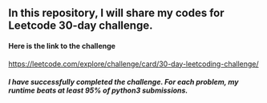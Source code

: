 ## In this repository, I will share my codes for Leetcode 30-day challenge.
#### Here is the link to the challenge
https://leetcode.com/explore/challenge/card/30-day-leetcoding-challenge/
##### I have successfully completed the challenge. For each problem, my runtime beats at least 95% of python3 submissions.
